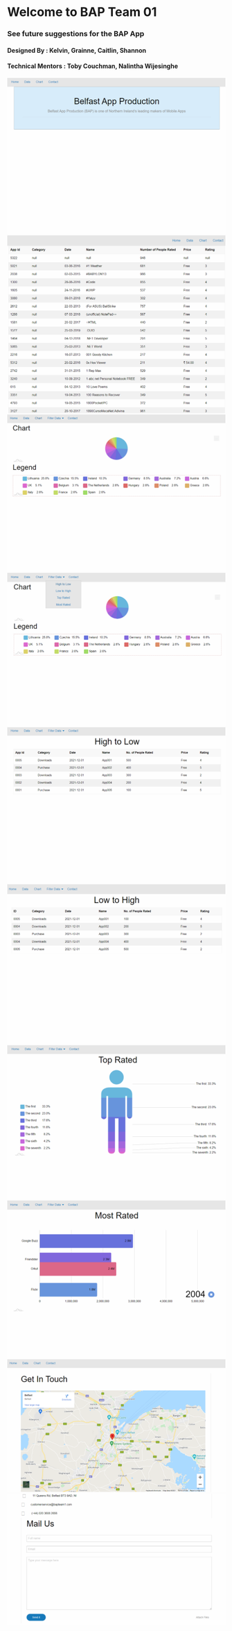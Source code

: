 
# Welcome to BAP Team 01
### See future suggestions for the BAP App
#### Designed By       : Kelvin, Grainne, Caitlin, Shannon 
#### Technical Mentors : Toby Couchman, Nalintha Wijesinghe

![image 01](https://github.com/grainnem7/BapProject/blob/master/images/bap_01.png?raw=true)
<br/>
![image 02](https://github.com/grainnem7/BapProject/blob/master/images/bap_02.png?raw=true)
<br/>
![image 03](https://github.com/grainnem7/BapProject/blob/master/images/bap_03.png?raw=true)
<br/>
![image 04](https://github.com/grainnem7/BapProject/blob/master/images/bap_04.png?raw=true)
<br/>
![image 05](https://github.com/grainnem7/BapProject/blob/master/images/bap_05.png?raw=true)
<br/>
![image 05a](https://github.com/grainnem7/BapProject/blob/master/images/bap_05a.png?raw=true)
<br/>
![image 06](https://github.com/grainnem7/BapProject/blob/master/images/bap_06.png?raw=true)
<br/>
![image 07](https://github.com/grainnem7/BapProject/blob/master/images/bap_07.png?raw=true)
<br/>
![image 08](https://github.com/grainnem7/BapProject/blob/master/images/bap_08.png?raw=true)
<br/>
![image 09](https://github.com/grainnem7/BapProject/blob/master/images/bap_09.png?raw=true)
<br/>
